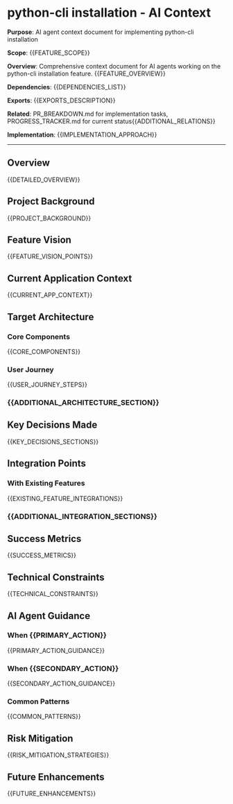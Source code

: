 # python-cli installation - AI Context

**Purpose**: AI agent context document for implementing python-cli installation

**Scope**: {{FEATURE_SCOPE}}

**Overview**: Comprehensive context document for AI agents working on the python-cli installation feature.
    {{FEATURE_OVERVIEW}}

**Dependencies**: {{DEPENDENCIES_LIST}}

**Exports**: {{EXPORTS_DESCRIPTION}}

**Related**: PR_BREAKDOWN.md for implementation tasks, PROGRESS_TRACKER.md for current status{{ADDITIONAL_RELATIONS}}

**Implementation**: {{IMPLEMENTATION_APPROACH}}

---

## Overview
{{DETAILED_OVERVIEW}}

## Project Background
{{PROJECT_BACKGROUND}}

## Feature Vision
{{FEATURE_VISION_POINTS}}

## Current Application Context
{{CURRENT_APP_CONTEXT}}

## Target Architecture

### Core Components
{{CORE_COMPONENTS}}

### User Journey
{{USER_JOURNEY_STEPS}}

### {{ADDITIONAL_ARCHITECTURE_SECTION}}

## Key Decisions Made

{{KEY_DECISIONS_SECTIONS}}

## Integration Points

### With Existing Features
{{EXISTING_FEATURE_INTEGRATIONS}}

### {{ADDITIONAL_INTEGRATION_SECTIONS}}

## Success Metrics
{{SUCCESS_METRICS}}

## Technical Constraints
{{TECHNICAL_CONSTRAINTS}}

## AI Agent Guidance

### When {{PRIMARY_ACTION}}
{{PRIMARY_ACTION_GUIDANCE}}

### When {{SECONDARY_ACTION}}
{{SECONDARY_ACTION_GUIDANCE}}

### Common Patterns
{{COMMON_PATTERNS}}

## Risk Mitigation
{{RISK_MITIGATION_STRATEGIES}}

## Future Enhancements
{{FUTURE_ENHANCEMENTS}}

